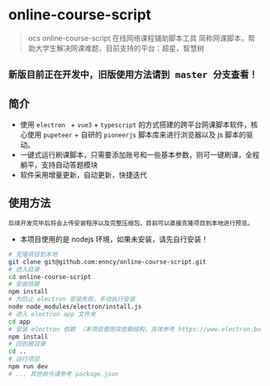 # online-course-script

> ocs online-course-script  在线网络课程辅助脚本工具
> 简称网课脚本，帮助大学生解决网课难题，目前支持的平台：超星，智慧树

## `新版目前正在开发中，旧版使用方法请到 master 分支查看！`

## 简介

- 使用 `electron ` + `vue3` + `typescript` 的方式搭建的跨平台网课脚本软件，核心使用 `pupeteer` + 自研的 `pioneerjs` 脚本库来进行浏览器以及 js 脚本的驱动。
- 一键式运行刷课脚本，只需要添加账号和一些基本参数，则可一键刷课，全程躺平，支持自动答题模块
- 软件采用增量更新，自动更新，快捷迭代

## 使用方法

`后续开发完毕后将会上传安装程序以及完整压缩包，目前可以直接克隆项目到本地进行预览。`

- 本项目使用的是 nodejs 环境，如果未安装，请先自行安装！

```sh
# 克隆项目到本地
git clone git@github.com:enncy/online-course-script.git
# 进入目录
cd online-course-script
# 安装依赖
npm install
# 为防止 electron 安装失败，手动执行安装
node node_modules/electron/install.js
# 进入 electron app 文件夹
cd app
# 安装 electron 依赖 （本项目使用双依赖结构，具体参考 https://www.electron.build/tutorials/two-package-structure）
npm install
# 回到根目录
cd ..
# 运行项目
npm run dev
# ... 其他命令请参考 package.json


```





